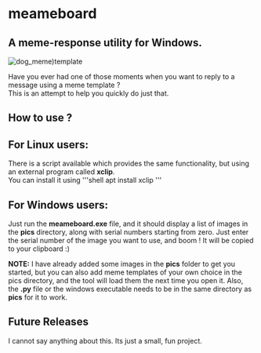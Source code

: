 # meameboard
## A meme-response utility for Windows.
![dog_meme)template](https://raw.githubusercontent.com/starchaser137/meameboard/main/source/icon.ico)  

Have you ever had one of those moments when you want to reply to a message using a meme template ?  
This is an attempt to help you quickly do just that.  

## How to use ?
## For Linux users:
There is a script available which provides the same functionality, but using an external program called **xclip**.  
You can install it using 
'''shell
apt install xclip
'''

## For Windows users:
Just run the **meameboard.exe** file, and it should display a list of images in the **pics** directory, along with serial numbers starting from zero.
Just enter the serial number of the image you want to use, and boom !
It will be copied to your clipboard :)

**NOTE:** I have already added some images in the **pics** folder to get you started, but you can also add meme templates of your own choice in the pics directory, and the tool will load them the next time you open it. Also, the **.py** file or the windows executable needs to be in the same directory as **pics** 
for it to work.  

## Future Releases
I cannot say anything about this. Its just a small, fun project.

